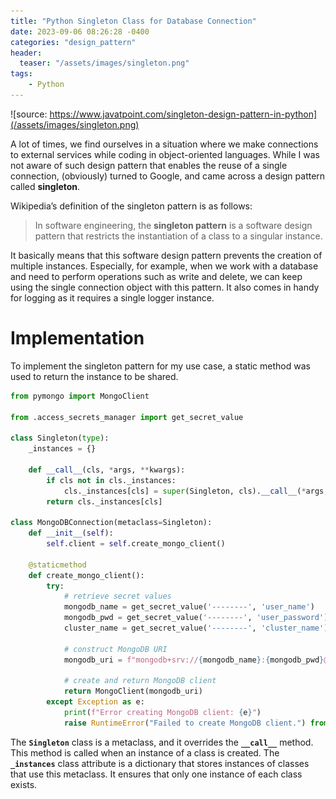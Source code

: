 ```yaml
---
title: "Python Singleton Class for Database Connection"
date: 2023-09-06 08:26:28 -0400
categories: "design_pattern"
header:
  teaser: "/assets/images/singleton.png"
tags:
    - Python
---
```

![source: https://www.javatpoint.com/singleton-design-pattern-in-python](/assets/images/singleton.png)

A lot of times, we find ourselves in a situation where we make connections to external services while coding in object-oriented languages. While I was not aware of such design pattern that enables the reuse of a single connection, (obviously) turned to Google, and came across a design pattern called **singleton**. 

Wikipedia’s definition of the singleton pattern is as follows:

> In software engineering, the **singleton pattern** is a software design pattern that restricts the instantiation of a class to a singular instance.
> 

It basically means that this software design pattern prevents the creation of multiple instances. Especially, for example, when we work with a database and need to perform operations such as write and delete, we can keep using the single connection object with this pattern. It also comes in handy for logging as it requires a single logger instance. 

# Implementation

To implement the singleton pattern for my use case, a static method was used to return the instance to be shared. 

```python
from pymongo import MongoClient

from .access_secrets_manager import get_secret_value

class Singleton(type):
    _instances = {}

    def __call__(cls, *args, **kwargs):
        if cls not in cls._instances:
            cls._instances[cls] = super(Singleton, cls).__call__(*args, **kwargs)
        return cls._instances[cls]

class MongoDBConnection(metaclass=Singleton):
    def __init__(self):
        self.client = self.create_mongo_client()

    @staticmethod
    def create_mongo_client():
        try:
            # retrieve secret values
            mongodb_name = get_secret_value('--------', 'user_name')
            mongodb_pwd = get_secret_value('--------', 'user_password')
            cluster_name = get_secret_value('--------', 'cluster_name')

            # construct MongoDB URI 
            mongodb_uri = f"mongodb+srv://{mongodb_name}:{mongodb_pwd}@{cluster_name}.fpxkpcs.mongodb.net/"

            # create and return MongoDB client
            return MongoClient(mongodb_uri)
        except Exception as e:
            print(f"Error creating MongoDB client: {e}")
            raise RuntimeError("Failed to create MongoDB client.") from e
```

The **`Singleton`** class is a metaclass, and it overrides the **`__call__`** method. This method is called when an instance of a class is created. The **`_instances`** class attribute is a dictionary that stores instances of classes that use this metaclass. It ensures that only one instance of each class exists.